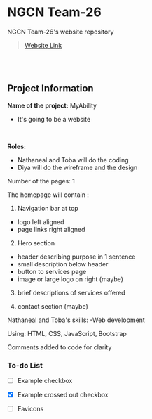 # NGCN Team-26

NGCN Team-26's website repository
> [Website Link](https://hadeelsala7.github.io/team-26/)

<br><br> <!-- Just line breaks -->

## Project Information
**Name of the project:** MyAbility
- It's going to be a website 

<br>

**Roles:**
- Nathaneal and Toba will do the coding 
- Diya will do the wireframe and the design 

Number of the pages: 1 

The homepage will contain :
1) Navigation bar at top 
- logo left aligned
- page links right aligned

2) Hero section 
- header describing purpose in 1 sentence 
- small description below header
- button to services page 
- image or large logo on right (maybe)

3) brief descriptions of services offered 

4) contact section (maybe) 

Nathaneal and Toba's skills:
-Web development

Using: HTML, CSS, JavaScript, Bootstrap

Comments added to code for clarity

### To-do List
- [ ] Example checkbox
- [x] Example crossed out checkbox
- [ ] Favicons






